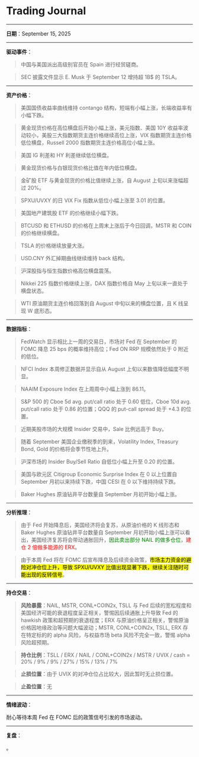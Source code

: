 # Trading Journal

---

**日期**：September 15, 2025

---

**驱动事件**：

> 中国与美国派出高级别官员在 Spain 进行经贸磋商。

> SEC 披露文件显示 E. Musk 于 September 12 增持超 1B$ 的 TSLA。

---

**资产价格**：

> 美国国债收益率曲线维持 contango 结构，短端有小幅上涨，长端收益率有小幅下跌。

> 黄金现货价格在高位横盘后开始小幅上涨，美元指数、美国 10Y 收益率波动较小，美股三大指数期货主连价格继续高位上涨，VIX 指数期货主连价格低位横盘，Russell 2000 指数期货主连价格高位小幅上涨。

> 美国 IG 利差和 HY 利差继续低位横盘。

> 黄金现货价格与白银现货价格比值在年内低位横盘。

> 金矿股 ETF 与黄金现货的价格比值继续上涨，自 August 上旬以来涨幅超过 20%。

> SPXU/UVXY 的日 VIX Fix 指数从低位小幅上涨至 3.01 的位置。

> 美国地产建筑股 ETF 的价格继续小幅下跌。

> BTCUSD 和 ETHUSD 的价格在上周末上涨后于今日回调，MSTR 和 COIN 的价格继续横盘。

> TSLA 的价格继续放量大涨。

> USD.CNY 外汇掉期曲线继续维持 back 结构。

> 沪深股指与恒生指数价格高位横盘震荡。

> Nikkei 225 指数价格继续上涨，DAX 指数价格自 May 上旬以来一直处于横盘状态。

> WTI 原油期货主连价格回落到自 August 中旬以来的横盘位置，且 K 线呈现 W 底形态。

---

**数据指标**：

> FedWatch 显示相比上一周的交易日，市场对 Fed 在 September 的 FOMC 降息 25 bps 的概率维持高位；Fed ON RRP 规模依然处于 0 附近的低位。

> NFCI Index 本周修正数据并显示自从 August 上旬以来数值降低幅度不明显。

> NAAIM Exposure Index 在上周周中小幅上涨到 86.11。

> S&P 500 的 Cboe 5d avg. put/call ratio 处于 0.60 低位，Cboe 10d avg. put/call ratio 处于 0.86 的位置；QQQ 的 put-call spread 处于 +4.3 的位置。

> 近期美股市场的大规模 Insider 交易中，Sale 比例远高于 Buy。

> 随着 September 美国企业缴税季的到来，Volatility Index, Treasury Bond, Gold 的价格将会季节性地上升。

> 沪深市场的 Insider Buy/Sell Ratio 自低位小幅上升至 0.20 的位置。

> 美国与欧元区 Citigroup Economic Surprise Index 在 0 以上位置自 September 月初以来持续下跌，中国 CESI 在 0 以下维持持续下跌。

> Baker Hughes 原油钻井平台数量自 September 月初开始小幅上涨。

---

**分析推理**：

> 由于 Fed 开始降息后，美国经济将会复苏，从原油价格的 K 线形态和 Baker Hughes 原油钻井平台数量自 September 月初开始小幅上涨可以看出，美国经济复苏将会带动通胀回升，<span style="color: green;">因此卖出部分 NAIL 的做多仓位</span>，<span style="color: red;">建仓 2 倍做多能源的 ERX</span>。

> 由于本周 Fed 将在 FOMC 后宣布降息及后续资金政策，<mark>市场主力资金的避险对冲仓位上升，导致 SPXU/UVXY 比值出现显著下跌，继续关注随时可能出现的反转信号</mark>。

---

**持仓交易**：

> **风险暴露**：NAIL, MSTR, CONL+COIN2x, TSLL 与 Fed 后续的宽松程度和美国经济可能的衰退程度呈正相关，警惕因后续通胀上升导致 Fed 的 hawkish 政策和超预期的衰退程度；ERX 与原油价格呈正相关，警惕原油价格因地缘政治等问题大幅波动；MSTR, CONL+COIN2x, TSLL, ERX 存在特定标的的 alpha 风险，与权益市场 beta 风险不完全一致，警惕 alpha 风险超预期。

> **持仓比例**：TSLL / ERX / NAIL / CONL+COIN2x / MSTR / UVIX / cash = 20% / 9% / 9% / 27% / 15% / 13% / 7%

> **止损位置**：由于 UVIX 的对冲仓位占比较大，因此暂时无止损位置。

> **止盈位置**：无

---

**情绪波动**：

耐心等待本周 Fed 在 FOMC 后的政策信号引发的市场波动。

---

**复盘**：

<mark></mark>。
